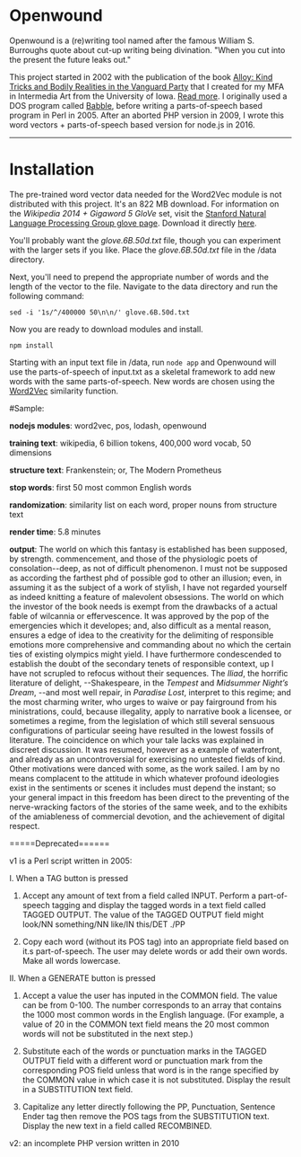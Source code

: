 # Openwound

Openwound is a (re)writing tool named after the famous William S. Burroughs quote about cut-up writing being divination. "When you cut into the present the future leaks out."

This project started in 2002 with the publication of the book [Alloy: Kind Tricks and Bodily Realities in the Vanguard Party](https://books.google.com/books/about/Alloy.html?id=AelIAAAACAAJ) that I created for my MFA in Intermedia Art from the University of Iowa. [Read more](http://mbutler.org/projects/alloy-kind-tricks-and-bodily-realities-in-the-vanguard-party). I originally used a DOS program called [Babble](https://archive.org/details/Babble_1020), before writing a parts-of-speech based program in Perl in 2005. After an aborted PHP version in 2009, I wrote this word vectors + parts-of-speech based version for node.js in 2016.



---

# Installation

The pre-trained word vector data needed for the Word2Vec module is not distributed with this project. It's an 822 MB download. For information on the _Wikipedia 2014 + Gigaword 5 GloVe_ set, visit the [Stanford Natural Language Processing Group glove page](http://nlp.stanford.edu/projects/glove/). Download it directly [here](http://nlp.stanford.edu/data/glove.6B.zip).

You'll probably want the *glove.6B.50d.txt* file, though you can experiment with the larger sets if you like. Place the *glove.6B.50d.txt* file in the /data directory.

Next, you'll need to prepend the appropriate number of words and the length of the vector to the file. Navigate to the data directory and run the following command:

`sed -i '1s/^/400000 50\n\n/' glove.6B.50d.txt`

Now you are ready to download modules and install. 

`npm install`

Starting with an input text file in /data, run `node app` and Openwound will use the parts-of-speech of input.txt as a skeletal framework to add new words with the same parts-of-speech. New words are chosen using the [Word2Vec](https://en.wikipedia.org/wiki/Word2vec) similarity function.

#Sample:

**nodejs modules**: word2vec, pos, lodash, openwound

**training text**: wikipedia, 6 billion tokens, 400,000 word vocab, 50 dimensions

**structure text**: Frankenstein; or, The Modern Prometheus

**stop words**: first 50 most common English words

**randomization**: similarity list on each word, proper nouns from structure text

**render time**: 5.8 minutes

**output**:
The world on which this fantasy is established has been supposed, by strength. commencement, and those of the physiologic poets of consolation--deep, as not of difficult phenomenon. I must not be supposed as according the farthest phd of possible god to other an illusion; even, in assuming it as the subject of a work of stylish, I have not regarded yourself as indeed knitting a feature of malevolent obsessions. The world on which the investor of the book needs is exempt from the drawbacks of a actual fable of wilcannia or effervescence. It was approved by the pop of the emergencies which it developes; and, also difficult as a mental reason, ensures a edge of idea to the creativity for the delimiting of responsible emotions more comprehensive and commanding about no which the certain ties of existing olympics might yield. I have furthermore condescended to establish the doubt of the secondary tenets of responsible context, up I have not scrupled to refocus without their sequences. The _Iliad_, the horrific literature of delight, --Shakespeare, in the _Tempest_ and _Midsummer Night’s Dream_, --and most well repair, in _Paradise Lost_, interpret to this regime; and the most charming writer, who urges to waive or pay fairground from his ministrations, could, because illegality, apply to narrative book a licensee, or sometimes a regime, from the legislation of which still several sensuous configurations of particular seeing have resulted in the lowest fossils of literature. The coincidence on which your tale lacks was explained in discreet discussion. It was resumed, however as a example of waterfront, and already as an uncontroversial for exercising no untested fields of kind. Other motivations were danced with some, as the work sailed. I am by no means complacent to the attitude in which whatever profound ideologies exist in the sentiments or scenes it includes must depend the instant; so your general impact in this freedom has been direct to the preventing of the nerve-wracking factors of the stories of the same week, and to the exhibits of the amiableness of commercial devotion, and the achievement of digital respect.


=====Deprecated======

v1 is a Perl script written in 2005:

I. When a TAG button is pressed

1. Accept any amount of text from a field called INPUT. Perform a part-of-speech tagging and display the tagged words in a text field called TAGGED OUTPUT. The value of the TAGGED OUTPUT field might look/NN something/NN like/IN this/DET ./PP

2. Copy each word (without its POS tag) into an appropriate field based on it.s part-of-speech. The user may delete words or add their own words. Make all words lowercase.

II. When a GENERATE button is pressed

1. Accept a value the user has inputed in the COMMON field. The value can be from 0-100. The number corresponds to an array that contains the 1000 most common words in the English language. (For example, a value of 20 in the COMMON text field means the 20 most common words will not be substituted in the next step.)

2. Substitute each of the words or punctuation marks in the TAGGED OUTPUT field with a different word or punctuation mark from the corresponding POS field unless that word is in the range specified by the COMMON value in which case it is not substituted. Display the result in a SUBSTITUTION text field.

3. Capitalize any letter directly following the PP, Punctuation, Sentence Ender tag then remove the POS tags from the SUBSTITUTION text. Display the new text in a field called RECOMBINED.

v2: an incomplete PHP version written in 2010


